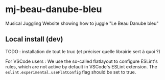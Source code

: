 # mj-beau-danube-bleu
Musical Juggling Website showing how to juggle "Le Beau Danube bleu"

## Local install (dev)

TODO : installation de tout le truc (et préciser quelle librairie sert à quoi ?)

For VSCode users : We use the so-called flatlayout to configure ESLint's rules, which are not active by default in VSCode's ESLint extension. The `eslint.experimental.useFlatConfig` flag should be set to true.